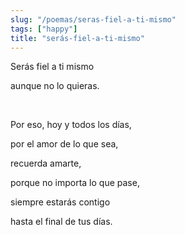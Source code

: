 ```yaml
---
slug: "/poemas/seras-fiel-a-ti-mismo"
tags: ["happy"]
title: "serás-fiel-a-ti-mismo"
---
```

Serás fiel a ti mismo

aunque no lo quieras.

&nbsp;

Por eso, hoy y todos los días,

por el amor de lo que sea,

recuerda amarte,

porque no importa lo que pase,

siempre estarás contigo

hasta el final de tus días.
